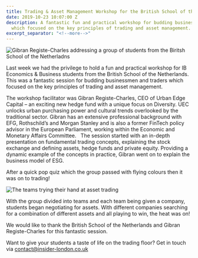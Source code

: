 ```yaml
---
title: Trading & Asset Management Workshop for the British School of the Netherlands
date: 2019-10-23 10:07:00 Z
description: A fantastic fun and practical workshop for budding businessmen and traders
  which focused on the key principles of trading and asset management.
excerpt_separator: "<!--more-->"
---
```


![Gibran Registe-Charles addressing a group of students from the Biritsh School of the Netherladns](/uploads/trading-workshop-1.jpg)

Last week we had the privilege to hold a fun and practical workshop for IB Economics & Business students from the British School of the Netherlands. This was a fantastic session for budding businessmen and traders which focused on the key principles of trading and asset management.

<!--more-->

The workshop facilitator was Gibran Registe-Charles, CEO of Urban Edge Capital – an exciting new hedge fund with a unique focus on Diversity. UEC unlocks urban purchasing power and cultural trends overlooked by the traditional sector. Gibran has an extensive professional background with EFG, Rothschild’s and Morgan Stanley and is also a former FinTech policy advisor in the European Parliament, working within the Economic and Monetary Affairs Committee.  
The session started with an in-depth presentation on fundamental trading concepts, explaining the stock exchange and defining assets, hedge funds and private equity. Providing a dynamic example of the concepts in practice, Gibran went on to explain the business model of ESG. 

After a quick pop quiz which the group passed with flying colours then it was on to trading!

![The teams trying their hand at asset trading](/uploads/trading-workshop-2.jpg)

With the group divided into teams and each team being given a company, students began negotiating for assets. With different companies searching for a combination of different assets and all playing to win, the heat was on! 

We would like to thank the British School of the Netherlands and Gibran Registe-Charles for this fantastic session. 

Want to give your students a taste of life on the trading floor? Get in touch via <a href="mailto:contact@insider-london.co.uk">contact@insider-london.co.uk</a>